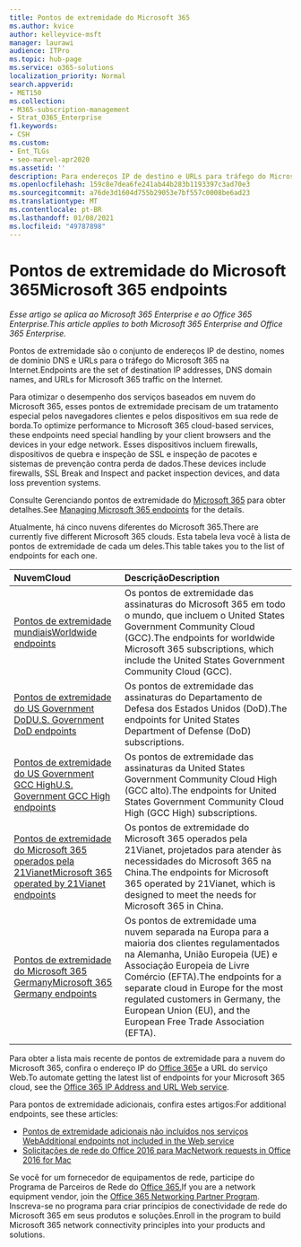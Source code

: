 ```yaml
---
title: Pontos de extremidade do Microsoft 365
ms.author: kvice
author: kelleyvice-msft
manager: laurawi
audience: ITPro
ms.topic: hub-page
ms.service: o365-solutions
localization_priority: Normal
search.appverid:
- MET150
ms.collection:
- M365-subscription-management
- Strat_O365_Enterprise
f1.keywords:
- CSH
ms.custom:
- Ent_TLGs
- seo-marvel-apr2020
ms.assetid: ''
description: Para endereços IP de destino e URLs para tráfego do Microsoft 365, use esta lista de artigos para os pontos de extremidade da Internet das diferentes nuvens do Microsoft 365.
ms.openlocfilehash: 159c8e7dea6fe241ab44b283b1193397c3ad70e3
ms.sourcegitcommit: a76de3d1604d755b29053e7bf557c0008be6ad23
ms.translationtype: MT
ms.contentlocale: pt-BR
ms.lasthandoff: 01/08/2021
ms.locfileid: "49787898"
---
```

# <a name="microsoft-365-endpoints"></a><span data-ttu-id="00758-103">Pontos de extremidade do Microsoft 365</span><span class="sxs-lookup"><span data-stu-id="00758-103">Microsoft 365 endpoints</span></span>

<span data-ttu-id="00758-104">*Esse artigo se aplica ao Microsoft 365 Enterprise e ao Office 365 Enterprise.*</span><span class="sxs-lookup"><span data-stu-id="00758-104">*This article applies to both Microsoft 365 Enterprise and Office 365 Enterprise.*</span></span>

<span data-ttu-id="00758-105">Pontos de extremidade são o conjunto de endereços IP de destino, nomes de domínio DNS e URLs para o tráfego do Microsoft 365 na Internet.</span><span class="sxs-lookup"><span data-stu-id="00758-105">Endpoints are the set of destination IP addresses, DNS domain names, and URLs for Microsoft 365 traffic on the Internet.</span></span> 

<span data-ttu-id="00758-106">Para otimizar o desempenho dos serviços baseados em nuvem do Microsoft 365, esses pontos de extremidade precisam de um tratamento especial pelos navegadores clientes e pelos dispositivos em sua rede de borda.</span><span class="sxs-lookup"><span data-stu-id="00758-106">To optimize performance to Microsoft 365 cloud-based services, these endpoints need special handling by your client browsers and the devices in your edge network.</span></span> <span data-ttu-id="00758-107">Esses dispositivos incluem firewalls, dispositivos de quebra e inspeção de SSL e inspeção de pacotes e sistemas de prevenção contra perda de dados.</span><span class="sxs-lookup"><span data-stu-id="00758-107">These devices include firewalls, SSL Break and Inspect and packet inspection devices, and data loss prevention systems.</span></span>

<span data-ttu-id="00758-108">Consulte Gerenciando pontos de extremidade do [Microsoft 365](managing-office-365-endpoints.md) para obter detalhes.</span><span class="sxs-lookup"><span data-stu-id="00758-108">See [Managing Microsoft 365 endpoints](managing-office-365-endpoints.md) for the details.</span></span>

<span data-ttu-id="00758-109">Atualmente, há cinco nuvens diferentes do Microsoft 365.</span><span class="sxs-lookup"><span data-stu-id="00758-109">There are currently five different Microsoft 365 clouds.</span></span> <span data-ttu-id="00758-110">Esta tabela leva você à lista de pontos de extremidade de cada um deles.</span><span class="sxs-lookup"><span data-stu-id="00758-110">This table takes you to the list of endpoints for each one.</span></span>

| <span data-ttu-id="00758-111">Nuvem</span><span class="sxs-lookup"><span data-stu-id="00758-111">Cloud</span></span> | <span data-ttu-id="00758-112">Descrição</span><span class="sxs-lookup"><span data-stu-id="00758-112">Description</span></span> |
|:-------|:-----|
| [<span data-ttu-id="00758-113">Pontos de extremidade mundiais</span><span class="sxs-lookup"><span data-stu-id="00758-113">Worldwide endpoints</span></span>](urls-and-ip-address-ranges.md) | <span data-ttu-id="00758-114">Os pontos de extremidade das assinaturas do Microsoft 365 em todo o mundo, que incluem o United States Government Community Cloud (GCC).</span><span class="sxs-lookup"><span data-stu-id="00758-114">The endpoints for worldwide Microsoft 365 subscriptions, which include the United States Government Community Cloud (GCC).</span></span> |
| [<span data-ttu-id="00758-115">Pontos de extremidade do US Government DoD</span><span class="sxs-lookup"><span data-stu-id="00758-115">U.S. Government DoD endpoints</span></span>](microsoft-365-u-s-government-dod-endpoints.md) | <span data-ttu-id="00758-116">Os pontos de extremidade das assinaturas do Departamento de Defesa dos Estados Unidos (DoD).</span><span class="sxs-lookup"><span data-stu-id="00758-116">The endpoints for United States Department of Defense (DoD) subscriptions.</span></span> |
| [<span data-ttu-id="00758-117">Pontos de extremidade do US Government GCC High</span><span class="sxs-lookup"><span data-stu-id="00758-117">U.S. Government GCC High endpoints</span></span>](microsoft-365-u-s-government-gcc-high-endpoints.md) | <span data-ttu-id="00758-118">Os pontos de extremidade das assinaturas da United States Government Community Cloud High (GCC alto).</span><span class="sxs-lookup"><span data-stu-id="00758-118">The endpoints for United States Government Community Cloud High (GCC High) subscriptions.</span></span> |
| [<span data-ttu-id="00758-119">Pontos de extremidade do Microsoft 365 operados pela 21Vianet</span><span class="sxs-lookup"><span data-stu-id="00758-119">Microsoft 365 operated by 21Vianet endpoints</span></span>](urls-and-ip-address-ranges-21vianet.md) | <span data-ttu-id="00758-120">Os pontos de extremidade do Microsoft 365 operados pela 21Vianet, projetados para atender às necessidades do Microsoft 365 na China.</span><span class="sxs-lookup"><span data-stu-id="00758-120">The endpoints for Microsoft 365 operated by 21Vianet, which is designed to meet the needs for Microsoft 365 in China.</span></span> |
| [<span data-ttu-id="00758-121">Pontos de extremidade do Microsoft 365 Germany</span><span class="sxs-lookup"><span data-stu-id="00758-121">Microsoft 365 Germany endpoints</span></span>](microsoft-365-germany-endpoints.md) | <span data-ttu-id="00758-122">Os pontos de extremidade uma nuvem separada na Europa para a maioria dos clientes regulamentados na Alemanha, União Europeia (UE) e Associação Europeia de Livre Comércio (EFTA).</span><span class="sxs-lookup"><span data-stu-id="00758-122">The endpoints for a separate cloud in Europe for the most regulated customers in Germany, the European Union (EU), and the European Free Trade Association (EFTA).</span></span> |
|||

<span data-ttu-id="00758-123">Para obter a lista mais recente de pontos de extremidade para a nuvem do Microsoft 365, confira o endereço IP do [Office 365](microsoft-365-ip-web-service.md)e a URL do serviço Web.</span><span class="sxs-lookup"><span data-stu-id="00758-123">To automate getting the latest list of endpoints for your Microsoft 365 cloud, see the [Office 365 IP Address and URL Web service](microsoft-365-ip-web-service.md).</span></span>

<span data-ttu-id="00758-124">Para pontos de extremidade adicionais, confira estes artigos:</span><span class="sxs-lookup"><span data-stu-id="00758-124">For additional endpoints, see these articles:</span></span>

- [<span data-ttu-id="00758-125">Pontos de extremidade adicionais não incluídos nos serviços Web</span><span class="sxs-lookup"><span data-stu-id="00758-125">Additional endpoints not included in the Web service</span></span>](additional-office365-ip-addresses-and-urls.md)
- [<span data-ttu-id="00758-126">Solicitações de rede do Office 2016 para Mac</span><span class="sxs-lookup"><span data-stu-id="00758-126">Network requests in Office 2016 for Mac</span></span>](network-requests-in-office-2016-for-mac.md)

<span data-ttu-id="00758-127">Se você for um fornecedor de equipamentos de rede, participe do Programa de Parceiros de Rede do [Office 365.](microsoft-365-networking-partner-program.md)</span><span class="sxs-lookup"><span data-stu-id="00758-127">If you are a network equipment vendor, join the [Office 365 Networking Partner Program](microsoft-365-networking-partner-program.md).</span></span> <span data-ttu-id="00758-128">Inscreva-se no programa para criar princípios de conectividade de rede do Microsoft 365 em seus produtos e soluções.</span><span class="sxs-lookup"><span data-stu-id="00758-128">Enroll in the program to build Microsoft 365 network connectivity principles into your products and solutions.</span></span> 
